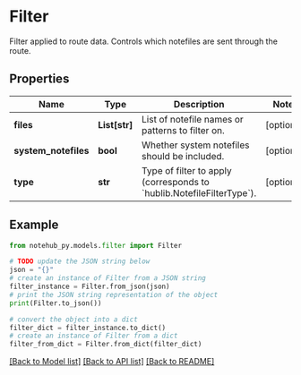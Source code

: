 # Filter

Filter applied to route data. Controls which notefiles are sent through the route.

## Properties

| Name                 | Type          | Description                                                                     | Notes      |
| -------------------- | ------------- | ------------------------------------------------------------------------------- | ---------- |
| **files**            | **List[str]** | List of notefile names or patterns to filter on.                                | [optional] |
| **system_notefiles** | **bool**      | Whether system notefiles should be included.                                    | [optional] |
| **type**             | **str**       | Type of filter to apply (corresponds to &#x60;hublib.NotefileFilterType&#x60;). | [optional] |

## Example

```python
from notehub_py.models.filter import Filter

# TODO update the JSON string below
json = "{}"
# create an instance of Filter from a JSON string
filter_instance = Filter.from_json(json)
# print the JSON string representation of the object
print(Filter.to_json())

# convert the object into a dict
filter_dict = filter_instance.to_dict()
# create an instance of Filter from a dict
filter_from_dict = Filter.from_dict(filter_dict)
```

[[Back to Model list]](../README.md#documentation-for-models) [[Back to API list]](../README.md#documentation-for-api-endpoints) [[Back to README]](../README.md)

